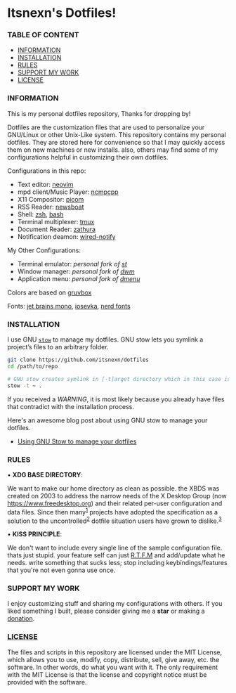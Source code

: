 <!-- Itsnexn was here \[._.]/ -->

# Itsnexn's Dotfiles!

### TABLE OF CONTENT

- [INFORMATION](information)
- [INSTALLATION](installation)
- [RULES](rules)
- [SUPPORT MY WORK](support-my-work)
- [LICENSE](license)

### INFORMATION

This is my personal dotfiles repository, Thanks for dropping by!

Dotfiles are the customization files that are used to personalize your
GNU/Linux or other Unix-Like system. This repository contains my personal
dotfiles. They are stored here for convenience so that I may quickly access
them on new machines or new installs. also, others may find some of my
configurations helpful in customizing their own dotfiles.

Configurations in this repo:
- Text editor:              [neovim](https://github.com/neovim/neovim)
- mpd client/Music Player:  [ncmpcpp](https://github.com/ncmpcpp/ncmpcpp)
- X11 Compositor:           [picom](https://github.com/yshui/picom)
- RSS Reader:               [newsboat](https://newsboat.org/)
- Shell:                    [zsh](https://www.zsh.org/), [bash](https://www.gnu.org/software/bash/)
- Terminal multiplexer:     [tmux](https://github.com/tmux/tmux)
- Document Reader:          [zathura](https://pwmt.org/projects/zathura/)
- Notification deamon:      [wired-notify](https://github.com/Toqozz/wired-notify)

My Other Configurations:
- Terminal emulator: _personal fork of [st](https://github.com/itsnexn/st)_
- Window manager:    _personal fork of [dwm](https://github.com/itsnexn/dwm)_
- Application menu:  _personal fork of [dmenu](https://github.com/itsnexn/dmenu)_

Colors are based on [gruvbox](https://github.com/morhetz/gruvbox)

Fonts:
[jet brains mono](https://github.com/JetBrains/JetBrainsMono),
[iosevka](https://github.com/be5invis/Iosevka),
[nerd fonts](https://github.com/ryanoasis/nerd-fonts)

### INSTALLATION

I use GNU [`stow`](https://www.gnu.org/software/stow/) to manage my dotfiles.
GNU stow lets you symlink a project’s files to an arbitrary folder.

```bash
git clone https://github.com/itsnexn/dotfiles
cd /path/to/repo

# GNU stow creates symlink in [-t]arget directory which in this case is users home directory
stow -t ~ .
```

If you received a _WARNING_, it is most likely because you already have files
that contradict with the installation process.

Here's an awesome blog post about using GNU stow to manage your dotfiles.
- [Using GNU Stow to manage your dotfiles](https://brandon.invergo.net/news/2012-05-26-using-gnu-stow-to-manage-your-dotfiles.html)

### RULES

• **XDG BASE DIRECTORY**:

We want to make our home directory as clean as possible. the XBDS was created
on 2003 to address the narrow needs of the X Desktop Group
(now https://www.freedesktop.org) and their related per-user configuration and
data files. Since then many<sup>[1]</sup> projects have adopted the
specification as a solution to the uncontrolled<sup>[2]</sup> dotfile situation
users have grown to dislike.<sup>[3]</sup>

• **KISS PRINCIPLE**:

We don't want to include every single line of the sample configuration file.
thats just stupid. your feature self can just [R.T.F.M](https://en.wikipedia.org/wiki/RTFM)
and add/update what he needs. write something that sucks less; stop including
keybindings/features that you're not even gonna use once.

### SUPPORT MY WORK

I enjoy customizing stuff and sharing my configurations with others. If you
liked something I built, please consider giving me a **star** or making a
[donation](https://itsnexn.xyz/donation).

### [LICENSE](/LICENSE)

The files and scripts in this repository are licensed under the MIT License,
which allows you to use, modify, copy, distribute, sell, give away, etc. the
software. In other words, do what you want with it. The only requirement with
the MIT License is that the license and copyright notice must be provided with
the software.

[1]: https://wiki.archlinux.org/index.php/XDG_Base_Directory
[2]: http://pub.gajendra.net/2012/09/dotfiles
[3]: https://www.reddit.com/r/linux/comments/971m0z/im_tired_of_folders_littering_my_home_directory/
